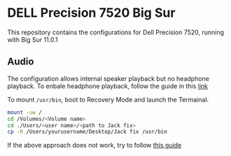 # DELL Precision 7520 Big Sur

This repository contains the configurations for Dell Precision 7520, running with Big Sur 11.0.1

## Audio

The configuration allows internal speaker playback but no headphone playback. To enbale headphone playback, follow the guide in this [link](https://www.elitemacx86.com/threads/fix-audio-distortion-when-using-headphones-on-laptops.185/)

To mount `/usr/bin`, boot to Recovery Mode and launch the Termainal.

```bash
mount -uw /
cd /Volumes/<Volume name>
cd ./Users/<user name>/<path to Jack fix>
cp -R /Users/yourusername/Desktop/Jack fix /usr/bin
```

If the above approach does not work, try to follow [this guide](https://osxlatitude.com/forums/topic/11316-how-to-fix-static-noisedistortioncrackling-sound-and-combo-jack-on-laptops/)